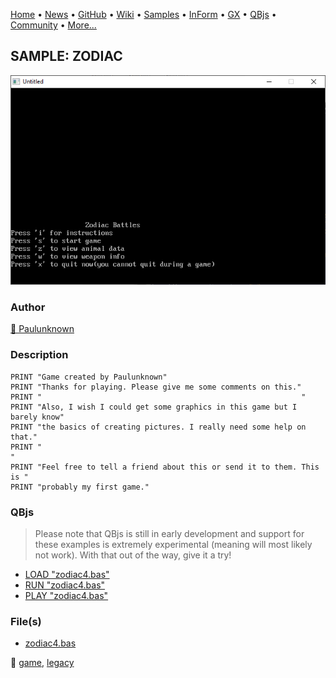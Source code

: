 [Home](https://qb64.com) • [News](../../news.md) • [GitHub](https://github.com/QB64Official/qb64) • [Wiki](https://github.com/QB64Official/qb64/wiki) • [Samples](../../samples.md) • [InForm](../../inform.md) • [GX](../../gx.md) • [QBjs](../../qbjs.md) • [Community](../../community.md) • [More...](../../more.md)

## SAMPLE: ZODIAC

![screenshot.png](img/screenshot.png)

### Author

[🐝 Paulunknown](../paulunknown.md) 

### Description

```text
PRINT "Game created by Paulunknown"
PRINT "Thanks for playing. Please give me some comments on this."
PRINT "                                                          "
PRINT "Also, I wish I could get some graphics in this game but I barely know"
PRINT "the basics of creating pictures. I really need some help on that."
PRINT "                                                                  "
PRINT "Feel free to tell a friend about this or send it to them. This is "
PRINT "probably my first game."
```

### QBjs

> Please note that QBjs is still in early development and support for these examples is extremely experimental (meaning will most likely not work). With that out of the way, give it a try!

* [LOAD "zodiac4.bas"](https://qbjs.org/index.html?src=https://qb64.com/samples/zodiac/src/zodiac4.bas)
* [RUN "zodiac4.bas"](https://qbjs.org/index.html?mode=auto&src=https://qb64.com/samples/zodiac/src/zodiac4.bas)
* [PLAY "zodiac4.bas"](https://qbjs.org/index.html?mode=play&src=https://qb64.com/samples/zodiac/src/zodiac4.bas)

### File(s)

* [zodiac4.bas](src/zodiac4.bas)

🔗 [game](../game.md), [legacy](../legacy.md)
